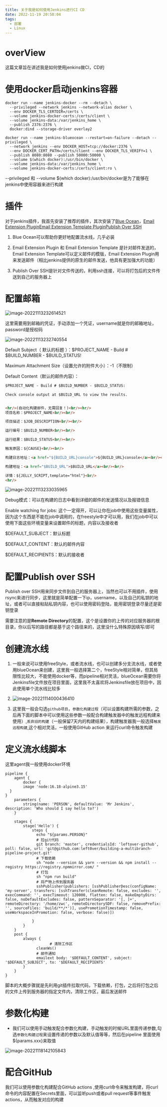 ```yaml
---
title: 关于我是如何使用Jenkins进行CI CD
date: 2022-11-19 20:58:04
tags:
  - 部署
  - Linux
---
```


# overView

这篇文章旨在讲述我是如何使用jenkins做CI，CD的

# 使用docker启动jenkins容器

```shell
docker run --name jenkins-docker --rm --detach \
  --privileged --network jenkins --network-alias docker \
  --env DOCKER_TLS_CERTDIR=/certs \
  --volume jenkins-docker-certs:/certs/client \
  --volume jenkins-data:/var/jenkins_home \
  --publish 2376:2376 \
  docker:dind --storage-driver overlay2
```

```shell
docker run --name jenkins-blueocean --restart=on-failure --detach --privileged \
  --network jenkins --env DOCKER_HOST=tcp://docker:2376 \
  --env DOCKER_CERT_PATH=/certs/client --env DOCKER_TLS_VERIFY=1 \
  --publish 8080:8080 --publish 50000:50000 \
  --volume $(which docker):/usr/bin/docker \
  --volume jenkins-data:/var/jenkins_home \
  --volume jenkins-docker-certs:/certs/client:ro \
```

--privileged 和  --volume $(which docker):/usr/bin/docker是为了能够在jenkins中使用容器来进行构建 

<!-- more -->

# 插件

对于jenkins插件，我首先安装了推荐的插件，其次安装了[Blue Ocean](https://plugins.jenkins.io/blueocean)，[Email Extension Plugin](https://plugins.jenkins.io/email-ext)[Email Extension Template Plugin](https://plugins.jenkins.io/emailext-template)[Publish Over SSH](https://plugins.jenkins.io/publish-over-ssh)

1. Blue Ocean可以帮助你更好地配置流水线，几乎必装

2. Email Extension Plugin 和 Email Extension Template 是针对邮件发送的，Email Extension Template可以定义邮件的模版，Email Extension Plugin用来发送邮件（相比jenkins提供的原生的邮件发送，他具有更加强大的功能）

3. Publish Over SSH是针对文件传送的，利用ssh连接，可以将打包后的文件传送到自己的服务器上

# 配置邮箱

![image-20221113232614521](https://leftover-md.oss-cn-guangzhou.aliyuncs.com/img-md/202211132326569.png)

这里需要用到邮箱的凭证，手动添加一个凭证，username就是你的邮箱地址，password是授权码

![image-20221113232740554](https://leftover-md.oss-cn-guangzhou.aliyuncs.com/img-md/202211132327580.png)

Default Subject（ 默认的标题 ）：$PROJECT_NAME - Build # $BUILD_NUMBER - $BUILD_STATUS!

Maximum Attachment Size（设置允许的附件大小）：-1（不限制）

Default Content（默认的邮件内容）：

```html
$PROJECT_NAME - Build # $BUILD_NUMBER - $BUILD_STATUS:

Check console output at $BUILD_URL to view the results.


<hr/>(自动化构建邮件，无需回复！)<br/><hr/>
项目名称：$PROJECT_NAME<br/><br/>

项目描述：$JOB_DESCRIPTION<br/><br/>

运行编号：$BUILD_NUMBER<br/><br/>

运行结果：$BUILD_STATUS<br/><br/>

触发原因：${CAUSE}<br/><br/>

构建日志地址：<a href="${BUILD_URL}console">${BUILD_URL}console</a><br/><br/>

构建地址：<a href="$BUILD_URL">$BUILD_URL</a><br/><br/>

详情：${JELLY_SCRIPT,template="html"}<br/>
<hr/>
```

![image-20221113233035965](https://leftover-md.oss-cn-guangzhou.aliyuncs.com/img-md/202211132330994.png)

Debug模式：可以在构建的日志中看到详细的邮件的发送情况以及报错信息

Enable watching for jobs: 这个一定得开，可以让你在job中使用这些变量属性，因为这个东西是不能在job中调用的，在freestyle中才可以用，我们在job中可以使用下面这些环境变量来设置邮件的标题，内容以及接收者

$DEFAULT_SUBJECT：默认标题

$DEFAULT_CONTENT：默认的邮件内容

$DEFAULT_RECIPIENTS：默认的接收者



# 配置Publish over SSH

Publish over SSH用来同步文件到自己的服务器上，当然也可以不用插件，使用rsync来进行同步，这里就是简单配置一下ip，username，以及自己的私钥的地址，或者可以直接粘贴私钥内容，也可以使用密码登陆，能用密钥登录尽量还是密钥登录

需要注意的是**Remote Directory**的配置，这个是设置你的上传的对应服务器的根目录，你以后写的路径都是基于这个路径来的，这里没什么特殊原因填写/即可

# 创建流水线

1. 一般来说可以使用freeStyle，或者流水线，也可以创建多分支流水线，或者使用blueOcean来创建，这里我一般选择第二个，freeStyle相对简单，但其局限性比较大，不能使用docker等，而pipeline相对灵活，blueOcean需要你将Jenkinsfile文件放在项目里面，这里我不太喜欢将Jenkinsfile放在项目中，因此使用单个流水线比较多

2. ![image-20221114000436410](https://leftover-md.oss-cn-guangzhou.aliyuncs.com/img-md/202211140004439.png)

3. 这里我一般会勾选`github项目`，`参数化构建过程`（可以设置构建所需的参数，之后再下面的脚本中可以使用这些参数一般配合构建触发器中的触发远程构建来使用）,`丢弃旧的构建`（一般保留7天内的构建结果），构建触发器我一般选择`触发远程构建`,这个相对灵活，一般使用GitHub action 来运行curl命令触发构建

# 定义流水线脚本

这里agent我一般使用docker环境

```shell
pipeline {
    agent {
        docker {
        image 'node:16.18-alpine3.15'
  }
}
    parameters {
        string(name: 'PERSON', defaultValue: 'Mr Jenkins', description: 'Who should I say hello to?')
    }
    
    stages {
        stage('Hello') {
            steps {
              echo "${params.PERSON}"
              # 拉git代码
              git branch: 'master', credentialsId: 'leftover-github', poll: false, url: 'git@github.com:left0ver/building-a-multibranch-pipeline-project.git'
              # 下载依赖
              sh "node --version && yarn --version && npm install --registry https://registry.npmmirror.com/ "
              # 打包
              sh "npm run build"
              # 将产物上传到服务器
              sshPublisher(publishers: [sshPublisherDesc(configName: 'my-server', transfers: [sshTransfer(cleanRemote: false, excludes: '', execCommand: '', execTimeout: 120000, flatten: false, makeEmptyDirs: false, noDefaultExcludes: false, patternSeparator: '[, ]+', remoteDirectory: '/home/zwc', remoteDirectorySDF: false, removePrefix: '', sourceFiles: 'build/**/*')], usePromotionTimestamp: false, useWorkspaceInPromotion: false, verbose: false)])
              
            }
        }
    }
    post {
        always {
        			# 清除工作区
              cleanWs()
              # 邮件通知
              emailext body: '$DEFAULT_CONTENT', subject: '$DEFAULT_SUBJECT', to: '$DEFAULT_RECIPIENTS'
        }
    }
}

```


脚本的大概步骤就是先利用git插件拉取代码，下载依赖，打包，之后将打包之后的文件上传到服务器的指定文件内，清除工作区，最后发送邮件



# 参数化构建

- 我们可以使用手动触发配合参数化构建，手动触发的时候URL里面传递参数,勾选`参数化构建过程`来设置传递的参数以及默认值等等，然后在pipeline 里面使用${params.xxx}来取值

![image-20221118142105843](https://leftover-md.oss-cn-guangzhou.aliyuncs.com/img-md/202211181421962.png)

# 配合GitHub

我们可以使用参数化构建配合GitHub actions ,使用curl命令来触发构建，将curl命令的内容配置在Secrets里面，可以监听push或者pull request等事件触发actions，从而触发对应的构建
